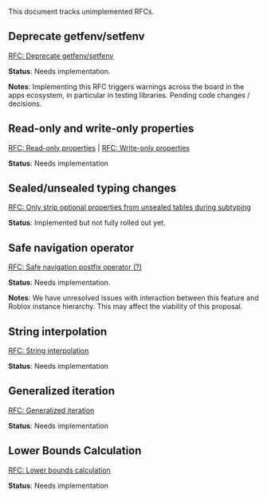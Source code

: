 This document tracks unimplemented RFCs.

## Deprecate getfenv/setfenv

[RFC: Deprecate getfenv/setfenv](https://github.com/Roblox/luau/blob/master/rfcs/deprecate-getfenv-setfenv.md)

**Status**: Needs implementation.

**Notes**: Implementing this RFC triggers warnings across the board in the apps ecosystem, in particular in testing libraries. Pending code changes / decisions.

## Read-only and write-only properties

[RFC: Read-only properties](https://github.com/Roblox/luau/blob/master/rfcs/property-readonly.md) |
[RFC: Write-only properties](https://github.com/Roblox/luau/blob/master/rfcs/property-writeonly.md)

**Status**: Needs implementation

## Sealed/unsealed typing changes

[RFC: Only strip optional properties from unsealed tables during subtyping](https://github.com/Roblox/luau/blob/master/rfcs/unsealed-table-subtyping-strips-optional-properties.md)

**Status**: Implemented but not fully rolled out yet.

## Safe navigation operator

[RFC: Safe navigation postfix operator (?)](https://github.com/Roblox/luau/blob/master/rfcs/syntax-safe-navigation-operator.md)

**Status**: Needs implementation.

**Notes**: We have unresolved issues with interaction between this feature and Roblox instance hierarchy. This may affect the viability of this proposal.

## String interpolation

[RFC: String interpolation](https://github.com/Roblox/luau/blob/master/rfcs/syntax-string-interpolation.md)

**Status**: Needs implementation

## Generalized iteration

[RFC: Generalized iteration](https://github.com/Roblox/luau/blob/master/rfcs/generalized-iteration.md)

**Status**: Needs implementation

## Lower Bounds Calculation

[RFC: Lower bounds calculation](https://github.com/Roblox/luau/blob/master/rfcs/lower-bounds-calculation.md)

**Status**: Needs implementation
